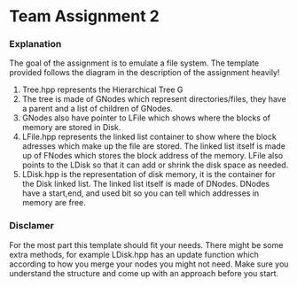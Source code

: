 # Team Assignment 2

### Explanation

The goal of the assignment is to emulate a file system. The template provided follows the diagram in the description of the assignment heavily!

1) Tree.hpp represents the Hierarchical Tree G
2) The tree is made of GNodes which represent directories/files, they have a parent and a list of children of GNodes.
3) GNodes also have pointer to LFile which shows where the blocks of memory are stored in Disk.
4) LFile.hpp represents the linked list container to show where the block adresses which make up the file are stored. The linked list itself is made up of FNodes which stores the block address of the memory. LFile also points to the LDisk so that it can add or shrink the disk space as needed.
5) LDisk.hpp is the representation of disk memory, it is the container for the Disk linked list. The linked list itself is made of DNodes. DNodes have a start,end, and used bit so you can tell which addresses in memory are free.   

### Disclamer
For the most part this template should fit your needs. There might be some extra methods, for example LDisk.hpp has an update function which according to how you merge your nodes you might not need. Make sure you understand the structure and come up with an approach before you start.
